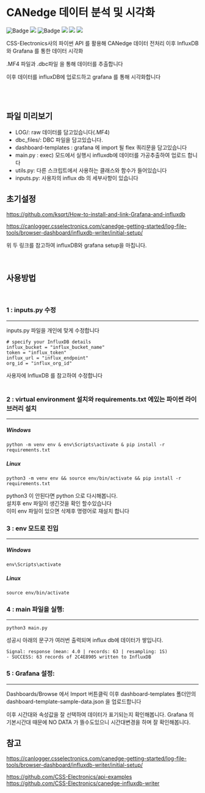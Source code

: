 # CANedge 데이터 분석 및 시각화

<p>
<img src="https://img.shields.io/badge/Python-3776AB?style=flat&logo=Pythont&logoColor=white" alt="Badge">
<img src="https://img.shields.io/badge/version-3.8.10-green.svg">
<img src="https://img.shields.io/badge/Docker-2496ED?style=flat&logo=Docker&logoColor=white" alt="Badge"/>
<img src="https://img.shields.io/badge/version-20.10.17-green.svg">
<img src="https://img.shields.io/badge/InfluxDB-22ADF6?style=flat&logo=InfluxDB&logoColor=white"/>
<img src="https://img.shields.io/badge/Grafana-F46800?style=flat&logo=Grafana&logoColor=white"/>
</p>

CSS-Electronics사의 파이썬 API 를 활용해 CANedge 데이터 전처리
이후 InfluxDB 와 Grafana 를 통한 데이터 시각화

.MF4 파일과 .dbc파일 을 통해 데이터를 추출합니다

이후 데이터를 influxDB에 업로드하고 grafana 를 통해 시각화합니다

<br>

<br>

## 파일 미리보기

- LOG/: raw 데이터를 담고있습니다(.MF4)
- dbc_files/: DBC 파일을 담고있습니다.
- dashboard-templates : grafana 에 import 될 flex 쿼리문을 담고있습니다
- main.py : exec) 모드에서 실행시 influxdb에 데이터를 가공추출하여 업로드 합니다
- utils.py: 다른 스크립트에서 사용하는 클래스와 함수가 들어있습니다
- inputs.py: 사용자의 influx db 의 세부사항이 있습니다

## 초기설정

https://github.com/ksqrt/How-to-install-and-link-Grafana-and-influxdb

https://canlogger.csselectronics.com/canedge-getting-started/log-file-tools/browser-dashboard/influxdb-writer/initial-setup/

위 두 링크를 참고하여 influxDB와 grafana setup을 마칩니다.

<br>

## 사용방법

<br>

### 1 : inputs.py 수정

---

inputs.py 파일을 개인에 맞게 수정합니다
<br>

```
# specify your InfluxDB details
influx_bucket = "influx_bucket_name"
token = "influx_token"
influx_url = "influx_endpoint"
org_id = "influx_org_id"
```

사용자에 InfluxDB 를 참고하여 수정합니다  
<br>

### 2 : virtual environment 설치와 requirements.txt 에있는 파이썬 라이브러리 설치

---

##### Windows

```
python -m venv env & env\Scripts\activate & pip install -r requirements.txt

```

##### Linux

```
python3 -m venv env && source env/bin/activate && pip install -r requirements.txt

```

python3 이 안된다면 python 으로 다시해봅니다.  
설치후 env 파일이 생긴것을 확인 할수있습니다  
이미 env 파일이 있으면 삭제후 명령어로 재설치 합니다

### 3 : env 모드로 진입

---

##### Windows

```
env\Scripts\activate

```

##### Linux

```
source env/bin/activate

```

### 4 : main 파일을 실행:

---

```
python3 main.py

```

성공시 아래의 문구가 여러번 출력되며 influx db에 데이터가 쌓입니다.

```
Signal: response (mean: 4.0 | records: 63 | resampling: 1S)
- SUCCESS: 63 records of 2C4E8905 written to InfluxDB
```

### 5 : Grafana 설정:

---

Dashboards/Browse 에서 Import 버튼클릭 이후 dashboard-templates 폴더안의 dashboard-template-sample-data.json 을 업로드합니다

이후 시간대와 속성값을 잘 선택하여 데이터가 표기되는지 확인해봅니다.
Grafana 의 기본시간대 때문에 NO DATA 가 뜰수도있으니 시간대변경을 하며 잘 확인해봅니다.

## 참고

https://canlogger.csselectronics.com/canedge-getting-started/log-file-tools/browser-dashboard/influxdb-writer/initial-setup/

https://github.com/CSS-Electronics/api-examples  
https://github.com/CSS-Electronics/canedge-influxdb-writer
